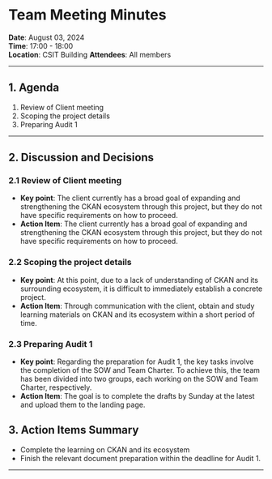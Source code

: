 # Team Meeting Minutes

**Date**: August 03, 2024  
**Time**: 17:00 - 18:00   
**Location**: CSIT Building
**Attendees**: All members

---

## 1. Agenda
1. Review of Client meeting 
2. Scoping the project details
3. Preparing Audit 1 

---

## 2. Discussion and Decisions

### 2.1 Review of Client meeting 
- **Key point**: The client currently has a broad goal of expanding and strengthening the CKAN ecosystem through this project, but they do not have specific requirements on how to proceed.
- **Action Item**: The client currently has a broad goal of expanding and strengthening the CKAN ecosystem through this project, but they do not have specific requirements on how to proceed.

### 2.2 Scoping the project details
- **Key point**: At this point, due to a lack of understanding of CKAN and its surrounding ecosystem, it is difficult to immediately establish a concrete project.
- **Action Item**: Through communication with the client, obtain and study learning materials on CKAN and its ecosystem within a short period of time.

### 2.3 Preparing Audit 1 
- **Key point**: Regarding the preparation for Audit 1, the key tasks involve the completion of the SOW and Team Charter. To achieve this, the team has been divided into two groups, each working on the SOW and Team Charter, respectively.
- **Action Item**: The goal is to complete the drafts by Sunday at the latest and upload them to the landing page.

## 3. Action Items Summary
- Complete the learning on CKAN and its ecosystem
- Finish the relevant document preparation within the deadline for Audit 1.

---


